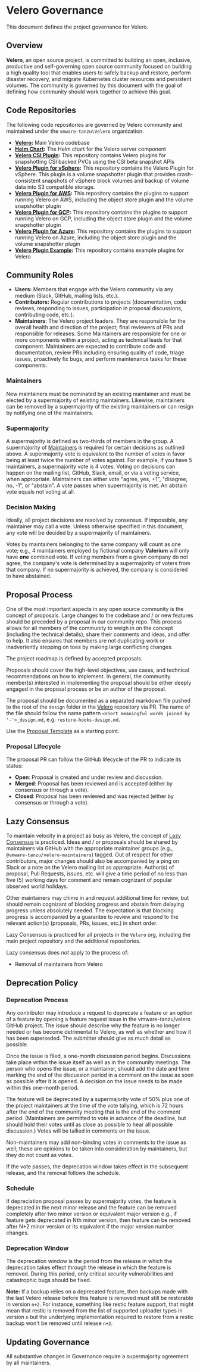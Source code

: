 # Velero Governance

This document defines the project governance for Velero.

## Overview

**Velero**, an open source project, is committed to building an open, inclusive, productive and self-governing open source community focused on building a high quality tool that enables users to safely backup and restore, perform disaster recovery, and migrate Kubernetes cluster resources and persistent volumes. The community is governed by this document with the goal of defining how community should work together to achieve this goal.

## Code Repositories

The following code repositories are governed by Velero community and maintained under the `vmware-tanzu\Velero` organization.

* **[Velero](https://github.com/vmware-tanzu/velero):** Main Velero codebase
* **[Helm Chart](https://github.com/vmware-tanzu/helm-charts/tree/main/charts/velero):** The Helm chart for the Velero server component
* **[Velero CSI Plugin](https://github.com/vmware-tanzu/velero-plugin-for-csi):** This repository contains Velero plugins for snapshotting CSI backed PVCs using the CSI beta snapshot APIs
* **[Velero Plugin for vSphere](https://github.com/vmware-tanzu/velero-plugin-for-vsphere):** This repository contains the Velero Plugin for vSphere. This plugin is a volume snapshotter plugin that provides crash-consistent snapshots of vSphere block volumes and backup of volume data into S3 compatible storage.
* **[Velero Plugin for AWS](https://github.com/vmware-tanzu/velero-plugin-for-aws):** This repository contains the plugins to support running Velero on AWS, including the object store plugin and the volume snapshotter plugin
* **[Velero Plugin for GCP](https://github.com/vmware-tanzu/velero-plugin-for-gcp):** This repository contains the plugins to support running Velero on GCP, including the object store plugin and the volume snapshotter plugin
* **[Velero Plugin for Azure](https://github.com/vmware-tanzu/velero-plugin-for-microsoft-azure):** This repository contains the plugins to support running Velero on Azure, including the object store plugin and the volume snapshotter plugin
* **[Velero Plugin Example](https://github.com/vmware-tanzu/velero-plugin-example):** This repository contains example plugins for Velero


## Community Roles

* **Users:** Members that engage with the Velero community via any medium (Slack, GitHub, mailing lists, etc.).
* **Contributors:** Regular contributions to projects (documentation, code reviews, responding to issues, participation in proposal discussions, contributing code, etc.). 
* **Maintainers**: The Velero project leaders. They are responsible for the overall health and direction of the project; final reviewers of PRs and responsible for releases. Some Maintainers are responsible for one or more components within a project, acting as technical leads for that component. Maintainers are expected to contribute code and documentation, review PRs including ensuring quality of code, triage issues, proactively fix bugs, and perform maintenance tasks for these components.

### Maintainers

New maintainers must be nominated by an existing maintainer and must be elected by a supermajority of existing maintainers. Likewise, maintainers can be removed by a supermajority of the existing maintainers or can resign by notifying one of the maintainers.

### Supermajority

A supermajority is defined as two-thirds of members in the group.
A supermajority of [Maintainers](#maintainers) is required for certain
decisions as outlined above. A supermajority vote is equivalent to the number of votes in favor being at least twice the number of votes against. For example, if you have 5 maintainers, a supermajority vote is 4 votes. Voting on decisions can happen on the mailing list, GitHub, Slack, email, or via a voting service, when appropriate. Maintainers can either vote "agree, yes, +1", "disagree, no, -1", or "abstain". A vote passes when supermajority is met. An abstain vote equals not voting at all.

### Decision Making

Ideally, all project decisions are resolved by consensus. If impossible, any
maintainer may call a vote. Unless otherwise specified in this document, any
vote will be decided by a supermajority of maintainers.

Votes by maintainers belonging to the same company
will count as one vote; e.g., 4 maintainers employed by fictional company **Valerium** will
only have **one** combined vote. If voting members from a given company do not
agree, the company's vote is determined by a supermajority of voters from that
company. If no supermajority is achieved, the company is considered to have
abstained.

## Proposal Process

One of the most important aspects in any open source community is the concept
of proposals. Large changes to the codebase and / or new features should be
preceded by a proposal in our community repo. This process allows for all
members of the community to weigh in on the concept (including the technical
details), share their comments and ideas, and offer to help. It also ensures
that members are not duplicating work or inadvertently stepping on toes by
making large conflicting changes.

The project roadmap is defined by accepted proposals.

Proposals should cover the high-level objectives, use cases, and technical
recommendations on how to implement. In general, the community member(s)
interested in implementing the proposal should be either deeply engaged in the
proposal process or be an author of the proposal.

The proposal should be documented as a separated markdown file pushed to the root of the 
`design` folder in the [Velero](https://github.com/vmware-tanzu/velero/tree/main/design)
repository via PR. The name of the file should follow the name pattern `<short
meaningful words joined by '-'>_design.md`, e.g:
`restore-hooks-design.md`.

Use the [Proposal Template](https://github.com/vmware-tanzu/velero/blob/main/design/_template.md) as a starting point.

### Proposal Lifecycle

The proposal PR can follow the GitHub lifecycle of the PR to indicate its status:

* **Open**: Proposal is created and under review and discussion.
* **Merged**: Proposal has been reviewed and is accepted (either by consensus or through a vote).
* **Closed**: Proposal has been reviewed and was rejected (either by consensus or through a vote).

## Lazy Consensus

To maintain velocity in a project as busy as Velero, the concept of [Lazy
Consensus](http://en.osswiki.info/concepts/lazy_consensus) is practiced. Ideas
and / or proposals should be shared by maintainers via
GitHub with the appropriate maintainer groups (e.g.,
`@vmware-tanzu/velero-maintainers`) tagged. Out of respect for other contributors,
major changes should also be accompanied by a ping on Slack or a note on the
Velero mailing list as appropriate. Author(s) of proposal, Pull Requests,
issues, etc.  will give a time period of no less than five (5) working days for
comment and remain cognizant of popular observed world holidays.

Other maintainers may chime in and request additional time for review, but
should remain cognizant of blocking progress and abstain from delaying
progress unless absolutely needed. The expectation is that blocking progress
is accompanied by a guarantee to review and respond to the relevant action(s)
(proposals, PRs, issues, etc.) in short order.

Lazy Consensus is practiced for all projects in the `Velero` org, including
the main project repository and the additional repositories.

Lazy consensus does _not_ apply to the process of:

* Removal of maintainers from Velero

## Deprecation Policy

### Deprecation Process

Any contributor may introduce a request to deprecate a feature or an option of a feature by opening a feature request issue in the vmware-tanzu/velero GitHub project. The issue should describe why the feature is no longer needed or has become detrimental to Velero, as well as whether and how it has been superseded. The submitter should give as much detail as possible.

Once the issue is filed, a one-month discussion period begins. Discussions take place within the issue itself as well as in the community meetings. The person who opens the issue, or a maintainer, should add the date and time marking the end of the discussion period in a comment on the issue as soon as possible after it is opened. A decision on the issue needs to be made within this one-month period.

The feature will be deprecated by a supermajority vote of 50% plus one of the project maintainers at the time of the vote tallying, which is 72 hours after the end of the community meeting that is the end of the comment period. (Maintainers are permitted to vote in advance of the deadline, but should hold their votes until as close as possible to hear all possible discussion.) Votes will be tallied in comments on the issue. 

Non-maintainers may add non-binding votes in comments to the issue as well; these are opinions to be taken into consideration by maintainers, but they do not count as votes. 

If the vote passes, the deprecation window takes effect in the subsequent release, and the removal follows the schedule. 

### Schedule
If depreciation proposal passes by supermajority votes, the feature is deprecated in the next minor release and the feature can be removed completely after two minor version or equivalent major version e.g., if feature gets deprecated in Nth minor version, then feature can be removed after N+2 minor version or its equivalent if the major version number changes.

### Deprecation Window

The deprecation window is the period from the release in which the deprecation takes effect through the release in which the feature is removed. During this period, only critical security vulnerabilities and catastrophic bugs should be fixed.

**Note:** If a backup relies on a deprecated feature, then backups made with the last Velero release before this feature is removed must still be restorable in version `n+2`. For instance, something like restic feature support, that might mean that restic is removed from the list of supported uploader types in version `n` but the underlying implementation required to restore from a restic backup won't be removed until release `n+2`.

## Updating Governance

All substantive changes in Governance require a supermajority agreement by all maintainers.
